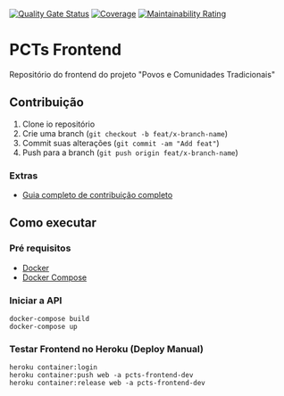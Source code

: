 [![Quality Gate Status](https://sonarcloud.io/api/project_badges/measure?project=fga-eps-mds_2021.1-PCTs-Frontend&metric=alert_status)](https://sonarcloud.io/dashboard?id=fga-eps-mds_2021.1-PCTs-Frontend)
[![Coverage](https://sonarcloud.io/api/project_badges/measure?project=fga-eps-mds_2021.1-PCTs-Frontend&metric=coverage)](https://sonarcloud.io/dashboard?id=fga-eps-mds_2021.1-PCTs-Frontend)
[![Maintainability Rating](https://sonarcloud.io/api/project_badges/measure?project=fga-eps-mds_2021.1-PCTs-Frontend&metric=sqale_rating)](https://sonarcloud.io/dashboard?id=fga-eps-mds_2021.1-PCTs-Frontend)

# PCTs Frontend

Repositório do frontend do projeto "Povos e Comunidades Tradicionais"

## Contribuição

1. Clone io repositório
2. Crie uma branch (`git checkout -b feat/x-branch-name`)
3. Commit suas alterações (`git commit -am "Add feat"`)
4. Push para a branch (`git push origin feat/x-branch-name`)

### Extras

- [Guia completo de contribuição completo](https://github.com/fga-eps-mds/2021.1-PCTs-Docs/blob/main/CONTRIBUTING.md)

## Como executar

### Pré requisitos

- [Docker](https://docs.docker.com/engine/install/ubuntu/)
- [Docker Compose](https://docs.docker.com/compose/install/)

### Iniciar a API

```shell
docker-compose build
docker-compose up

```

### Testar Frontend no Heroku (Deploy Manual)

```shell
heroku container:login
heroku container:push web -a pcts-frontend-dev
heroku container:release web -a pcts-frontend-dev
```
